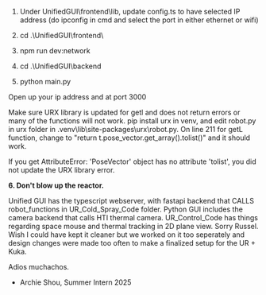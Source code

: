 1. Under UnifiedGUI\frontend\lib, update config.ts to have selected IP address (do ipconfig in cmd and select the port in either ethernet or wifi)
2. cd .\UnifiedGUI\frontend\
3. npm run dev:network

4. cd .\UnifiedGUI\backend
5. python main.py

Open up your ip address and at port 3000 


Make sure URX library is updated for getl and does not return errors or many of the functions will not work. pip install urx in venv, and edit robot.py in urx folder in .venv\lib\site-packages\urx\robot.py. On line 211 for getL function, change to "return t.pose_vector.get_array().tolist()" and it should work.


If you get AttributeError: 'PoseVector' object has no attribute 'tolist', you did not update the URX library error.

**6. Don't blow up the reactor.**


Unified GUI has the typescript webserver, with fastapi backend that CALLS robot_functions in UR_Cold_Spray_Code folder. Python GUI includes the camera backend that calls HTI thermal camera. UR_Control_Code has things regarding space mouse and thermal tracking in 2D plane view. Sorry Russel. Wish I could have kept it cleaner but we worked on it too seperately and design changes were made too often to make a finalized setup for the UR + Kuka. 

Adios muchachos.

- Archie Shou, Summer Intern 2025